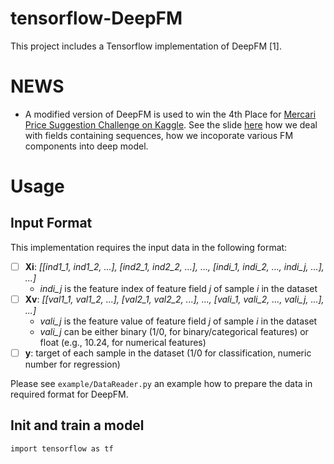 
# tensorflow-DeepFM

This project includes a Tensorflow implementation of DeepFM [1].

# NEWS
- A modified version of DeepFM is used to win the 4th Place for [Mercari Price Suggestion Challenge on Kaggle](https://www.kaggle.com/c/mercari-price-suggestion-challenge). See the slide [here](https://github.com/ChenglongChen/tensorflow-XNN/blob/master/doc/Mercari_Price_Suggesion_Competition_ChenglongChen_4th_Place.pdf) how we deal with fields containing sequences, how we incoporate various FM components into deep model.

# Usage
## Input Format
This implementation requires the input data in the following format:
- [ ] **Xi**: *[[ind1_1, ind1_2, ...], [ind2_1, ind2_2, ...], ..., [indi_1, indi_2, ..., indi_j, ...], ...]*
    - *indi_j* is the feature index of feature field *j* of sample *i* in the dataset
- [ ] **Xv**: *[[val1_1, val1_2, ...], [val2_1, val2_2, ...], ..., [vali_1, vali_2, ..., vali_j, ...], ...]*
    - *vali_j* is the feature value of feature field *j* of sample *i* in the dataset
    - *vali_j* can be either binary (1/0, for binary/categorical features) or float (e.g., 10.24, for numerical features)
- [ ] **y**: target of each sample in the dataset (1/0 for classification, numeric number for regression)

Please see `example/DataReader.py` an example how to prepare the data in required format for DeepFM.

## Init and train a model
```
import tensorflow as tf